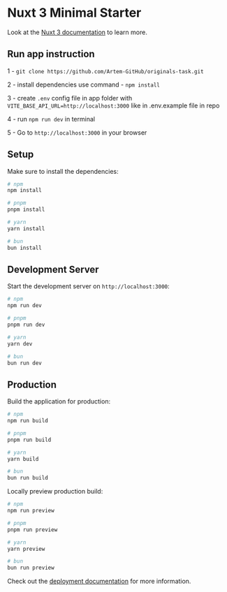 # Nuxt 3 Minimal Starter

Look at the [Nuxt 3 documentation](https://nuxt.com/docs/getting-started/introduction) to learn more.

## Run app instruction

1 - `git clone https://github.com/Artem-GitHub/originals-task.git`

2 - install dependencies use command - `npm install`

3 - create `.env` config file in app folder with `VITE_BASE_API_URL=http://localhost:3000` like in .env.example file in repo

4 - run `npm run dev` in terminal

5 - Go to `http://localhost:3000` in your browser

## Setup

Make sure to install the dependencies:

```bash
# npm
npm install

# pnpm
pnpm install

# yarn
yarn install

# bun
bun install
```

## Development Server

Start the development server on `http://localhost:3000`:

```bash
# npm
npm run dev

# pnpm
pnpm run dev

# yarn
yarn dev

# bun
bun run dev
```

## Production

Build the application for production:

```bash
# npm
npm run build

# pnpm
pnpm run build

# yarn
yarn build

# bun
bun run build
```

Locally preview production build:

```bash
# npm
npm run preview

# pnpm
pnpm run preview

# yarn
yarn preview

# bun
bun run preview
```

Check out the [deployment documentation](https://nuxt.com/docs/getting-started/deployment) for more information.
